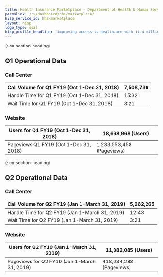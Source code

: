 ```yaml
---
title: Health Insurance Marketplace - Department of Health & Human Services - CX CAP Goal Dashboard
permalink: /cx/dashboard/hhs/marketplace/
hisp_service_id: hhs-marketplace
layout: hisp
logo_type: seal
hisp_profile_headline: "Improving access to healthcare with 11.4 million marketplace enrollments and 34.4 million Medicare members."
---
```


{:.cx-section-heading}

## Q1 Operational Data

### Call Center

| Call Volume for Q1 FY19 (Oct 1-Dec 31, 2018) | 7,508,736 |
|----------------------------------------------|-----------|
| Handle Time for Q1 FY19 (Oct 1-Dec 31, 2018) | 15:32     |
| Wait Time for Q1 FY19 (Oct 1-Dec 31, 2018)   | 3:21      |

### Website 

| Users for Q1 FY19 (Oct 1-Dec 31, 2018)    | 18,668,968 (Users)      |
|----------------------------------------------|-------------------------|
| Pageviews Q1 FY19 (Oct 1-Dec 31, 2018) | 1,233,553,458 (Pageviews) |

{:.cx-section-heading}

## Q2 Operational Data

### Call Center


| Call Volume for Q2 FY19 (Jan 1-March 31, 2019) | 5,262,265 |
|----------------------------------------------|-----------|
| Handle Time for Q2 FY19 (Jan 1-March 31, 2019) | 12:43     |
| Wait Time for Q2 FY19 (Jan 1-March 31, 2019)   | 3:21      |

### Website 

| Users for Q2 FY19 (Jan 1-March 31, 2019)    | 11,382,085 (Users)      |
|----------------------------------------------|-------------------------|
| Pageviews for Q2 FY19 (Jan 1-March 31, 2019) | 418,034,283 (Pageviews) |
